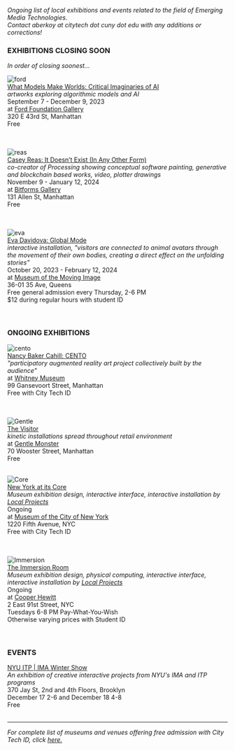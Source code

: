 _Ongoing list of local exhibitions and events related to the field of Emerging Media Technologies.    
Contact aberkoy at citytech dot cuny dot edu with any additions or corrections!_
  

### EXHIBITIONS CLOSING SOON    
_In order of closing soonest..._ 

![ford](https://www.fordfoundation.org/wp-content/uploads/2023/09/2.-Installation-View_credit-Sebastian-Bach_Ford-Foundation-Gallery_What-Models-Make-Worlds.jpg)  
[What Models Make Worlds: Critical Imaginaries of AI](https://www.fordfoundation.org/about/the-ford-foundation-center-for-social-justice/ford-foundation-gallery/exhibitions/what-models-make-worlds-critical-imaginaries-of-ai/)  
_artworks exploring algorithmic models and AI_  
September 7 - December 9, 2023  
at [Ford Foundation Gallery](https://www.fordfoundation.org/about/the-ford-foundation-center-for-social-justice/visitor-information/)     
320 E 43rd St, Manhattan   
Free    
<br/><br/>  

![reas](https://bitforms.art/wp-content/uploads/2021/09/cr_NFT_1_w-1024x683.jpg)  
[Casey Reas: It Doesn’t Exist (In Any Other Form)](https://bitforms.art/exhibition/casey-reas/)  
_co-creator of Processing showing conceptual software painting, generative and blockchain based works, video, plotter drawings_  
November 9 - January 12, 2024  
at [Bitforms Gallery](https://bitforms.art/)     
131 Allen St, Manhattan   
Free    
<br/><br/>
 


  ![eva](https://movingimage.us/wp-content/uploads/2023/09/EvaDavidova_GlobalMode_Prometheus3.jpeg)  
  [Eva Davidova: Global Mode](https://movingimage.us/event/global-mode/)  
  _interactive installation, "visitors are connected to animal avatars through the movement of their own bodies, creating a direct effect on the unfolding stories"_    
  October 20, 2023 - February 12, 2024    
  at [Museum of the Moving Image](https://movingimage.us/event/global-mode/)  
  36-01 35 Ave, Queens    
  Free general admission every Thursday, 2-6 PM    
  $12 during regular hours with student ID    
  <br/><br/>
 

### ONGOING EXHIBITIONS 
![cento](https://whitneymedia.org/assets/image/829165/large_RS73494_Nancy_Baker_Cahill_Cento_sketch.jpg)  
[Nancy Baker Cahill: CENTO](https://whitney.org/exhibitions/cento)     
_"participatory augmented reality art project collectively built by the audience"_  
at [Whitney Museum](https://whitney.org/)    
99 Gansevoort Street, Manhattan  
Free with City Tech ID  
<br/><br/>


![Gentle](https://video-images.vice.com/_uncategorized/1540831407391-Gentle-Monster-New-York-FS_1.jpeg?resize=1575:*)      
[The Visitor](https://garage.vice.com/en_us/article/bj49n8/gentle-monster-sunglasses-store)    
_kinetic installations spread throughout retail environment_          
at [Gentle Monster](https://www.gentlemonster.com/)      
70 Wooster Street, Manhattan  
Free
<br/><br/> 

![Core](https://untappedcities.com/wp-content/uploads/2016/11/New-York-At-Its-Core-Exhibition-Museum-of-the-City-of-New-York-408.jpg)  
[New York at its Core](http://thecreatorsproject.vice.com/blog/redesign-new-york-city-museum-experience)    
_Museum exhibition design, interactive interface, interactive installation by [Local Projects](http://localprojects.com)_  
Ongoing      
at [Museum of the City of New York](http://mcny.org/nyatitscore)    
1220 Fifth Avenue, NYC  
Free with City Tech ID      
 <br/><br/>

![Immersion](https://www.cooperhewitt.org/wp-content/uploads/2014/10/Instagram_slider_2001w-e1456870197713.jpg)    
[The Immersion Room](https://www.cooperhewitt.org/events/current-exhibitions/immersion-room/)   
_Museum exhibition design, physical computing, interactive interface, interactive installation by [Local Projects](http://localprojects.com)_    
Ongoing       
at [Cooper Hewitt](http://www.cooperhewitt.org)   
2 East 91st Street, NYC  
Tuesdays 6-8 PM Pay-What-You-Wish   
Otherwise varying prices with Student ID    
  <br/><br/>     
         


### EVENTS      
[NYU ITP | IMA Winter Show](https://itp.nyu.edu/shows/winter2023/)     
_An exhibition of creative interactive projects from NYU's IMA and ITP programs_   
370 Jay St, 2nd and 4th Floors, Brooklyn    
December 17 2-6 and December 18 4-8        
Free
<br/><br/>  

    


  
------- 
  
_For complete list of museums and venues offering free admission with City Tech ID, click [here.](https://www.cuny.edu/academics/current-initiatives/cuny-arts/#p9)_
  
  

   
